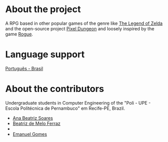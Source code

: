 # About the project
 A RPG based in other popular games of the genre like [The Legend of Zelda](https://en.wikipedia.org/wiki/The_Legend_of_Zelda) and the open-source project [Pixel Dungeon](https://pixeldungeon.watabou.ru/) and loosely inspired by the game [Rogue](https://en.wikipedia.org/wiki/Rogue_(video_game)).

# Language support
 [Português - Brasil](./README_pt-br.md)

# About the contributors
 Undergraduate students in Computer Engineering of the "Poli - UPE - Escola Politécnica de Pernambuco" em Recife-PE, Brazil.
 - [Ana Beatriz Soares](https://github.com/alocinny)
 - [Beatriz de Melo Ferraz](https://github.com/Biazita14)
 - [](https://github.com/GuilhermeC-pg)
 - [Emanuel Gomes](https://github.com/kaqui-null)

